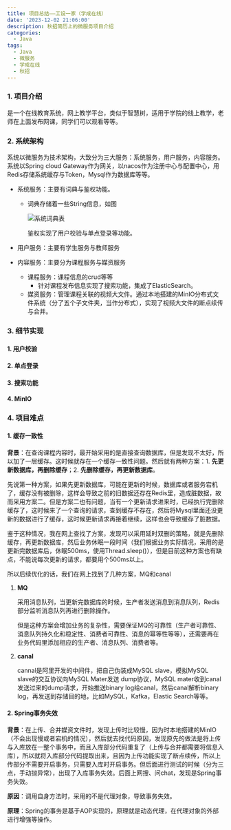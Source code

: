 ```yaml
---
title: 项目总结——工设一家（学成在线）
date: '2023-12-02 21:06:00'
description: 秋招简历上的微服务项目介绍
categories: 
  - Java
tags:
  - Java
  - 微服务
  - 学成在线
  - 秋招
---
```




### 1. 项目介绍

​	是一个在线教育系统，网上教学平台，类似于智慧树，适用于学院的线上教学，老师在上面发布网课，同学们可以观看等等。

### 2. 系统架构

​	系统以微服务为技术架构，大致分为三大服务：系统服务，用户服务，内容服务。系统以Spring cloud Gateway作为网关，以nacos作为注册中心与配置中心，用Redis存储系统缓存与Token，Mysql作为数据库等等。

- 系统服务：主要有词典与鉴权功能。

  - 词典存储着一些String信息，如图

    ![系统词典表](https://cdn.jsdelivr.net/gh/June-PJ/PicGo-PJ/img/image-20231113154642944.png)

    鉴权实现了用户校验与单点登录等功能。

- 用户服务：主要有学生服务与教师服务

- 内容服务：主要分为课程服务与媒资服务

  - 课程服务：课程信息的crud等等
    - 针对课程发布信息实现了搜索功能，集成了ElasticSearch。
  - 媒资服务：管理课程关联的视频大文件。通过本地搭建的MinIO分布式文件系统（分了五个子文件夹，当作分布式），实现了视频大文件的断点续传与合并。

### 3. 细节实现

#### 1. 用户校验

#### 2. 单点登录

#### 3. 搜索功能

#### 4. MinIO

### 4. 项目难点

#### 1. 缓存一致性

**背景**：在查询课程内容时，最开始采用的是直接查询数据库，但是发现不太好，所以加了一层缓存。这时候就存在一个缓存一致性问题。然后就有两种方案：1. **先更新数据库，再删除缓存**；2. **先删除缓存，再更新数据库**。

先说第一种方案，如果先更新数据库，可能在更新的时候，数据库或者服务宕机了，缓存没有被删除，这样会导致之前的旧数据还存在Redis里，造成脏数据，故而采用方案二。但是方案二也有问题，当有一个更新请求进来时，已经执行完删除缓存了，这时候来了一个查询的请求，查到缓存不存在，然后将Mysql里面还没更新的数据进行了缓存，这时候更新请求再接着继续，这样也会导致缓存了脏数据。

鉴于这种情况，我在网上查找了方案，发现可以采用延时双删的策略，就是先删除缓存，再更新数据库，然后业务休眠一段时间（我们根据业务实际情况，采用的是更新完数据库后，休眠500ms，使用Thread.sleep()），但是目前这种方案也有缺点，不能说每次更新的请求，都要用个500ms以上。

所以后续优化的话，我们在网上找到了几种方案，MQ和canal

1. **MQ**

   采用消息队列，当更新完数据库的时候，生产者发送消息到消息队列，Redis部分监听消息队列再进行删除操作。

   但是这种方案会增加业务的复杂性，需要保证MQ的可靠性（生产者可靠性、消息队列持久化和稳定性、消费者可靠性、消息的幂等性等等），还需要再在业务代码里添加相应的生产者、消息队列、消费者等。

2. **canal**

   cannal是阿里开发的中间件，把自己伪装成MySQL slave，模拟MySQL slave的交互协议向MySQL Mater发送 dump协议，MySQL mater收到canal发送过来的dump请求，开始推送binary log给canal，然后canal解析binary log，再发送到存储目的地，比如MySQL，Kafka，Elastic Search等等。

#### 2. Spring事务失效

**背景**：在上传、合并媒资文件时，发现上传时比较慢，因为时本地搭建的MinIO（不会出现慢或者宕机的情况），然后就去找代码原因，发现原先的做法是将上传与入库放在一整个事务中，而且入库部分代码重复了（上传与合并都需要将信息入库），所以就将入库部分代码提取出来，且因为上传功能实现了断点续传，所以上传部分不需要开启事务，只需要入库时开启事务。但后面进行测试的时候（分为三点，手动抛异常），出现了入库事务失效。后面上网搜、问chat，发现是Spring事务失效。

**原因**：调用自身方法时，采用的不是代理对象，导致事务失效。

**原理**：Spring的事务是基于AOP实现的，原理就是动态代理，在代理对象的外部进行增强等操作。